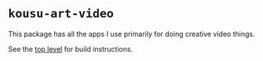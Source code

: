 # `kousu-art-video`

This package has all the apps I use primarily for doing creative video things.

See the [top level](../README.md) for build instructions.
